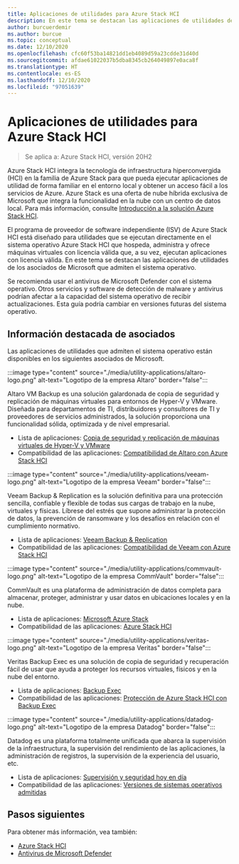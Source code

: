 ```yaml
---
title: Aplicaciones de utilidades para Azure Stack HCI
description: En este tema se destacan las aplicaciones de utilidades de los asociados de Microsoft que admiten el sistema operativo Azure Stack HCI.
author: burcuerdemir
ms.author: burcue
ms.topic: conceptual
ms.date: 12/10/2020
ms.openlocfilehash: cfc60f53ba14821dd1eb4089d59a23cdde31d40d
ms.sourcegitcommit: afdae61022037b5dba8345cb264049897e0aca8f
ms.translationtype: HT
ms.contentlocale: es-ES
ms.lasthandoff: 12/10/2020
ms.locfileid: "97051639"
---
```

# <a name="utility-applications-for-azure-stack-hci"></a>Aplicaciones de utilidades para Azure Stack HCI

>Se aplica a: Azure Stack HCI, versión 20H2

Azure Stack HCI integra la tecnología de infraestructura hiperconvergida (HCI) en la familia de Azure Stack para que pueda ejecutar aplicaciones de utilidad de forma familiar en el entorno local y obtener un acceso fácil a los servicios de Azure. Azure Stack es una oferta de nube híbrida exclusiva de Microsoft que integra la funcionalidad en la nube con un centro de datos local. Para más información, consulte [Introducción a la solución Azure Stack HCI](../overview.md).

El programa de proveedor de software independiente (ISV) de Azure Stack HCI está diseñado para utilidades que se ejecutan directamente en el sistema operativo Azure Stack HCI que hospeda, administra y ofrece máquinas virtuales con licencia válida que, a su vez, ejecutan aplicaciones con licencia válida. En este tema se destacan las aplicaciones de utilidades de los asociados de Microsoft que admiten el sistema operativo.

Se recomienda usar el antivirus de Microsoft Defender con el sistema operativo. Otros servicios y software de detección de malware y antivirus podrían afectar a la capacidad del sistema operativo de recibir actualizaciones. Esta guía podría cambiar en versiones futuras del sistema operativo.

## <a name="partner-spotlight"></a>Información destacada de asociados
Las aplicaciones de utilidades que admiten el sistema operativo están disponibles en los siguientes asociados de Microsoft.

:::image type="content" source="./media/utility-applications/altaro-logo.png" alt-text="Logotipo de la empresa Altaro" border="false":::

Altaro VM Backup es una solución galardonada de copia de seguridad y replicación de máquinas virtuales para entornos de Hyper-V y VMware. Diseñada para departamentos de TI, distribuidores y consultores de TI y proveedores de servicios administrados, la solución proporciona una funcionalidad sólida, optimizada y de nivel empresarial.

- Lista de aplicaciones: [Copia de seguridad y replicación de máquinas virtuales de Hyper-V y VMware](https://www.altaro.com/vm-backup/)
- Compatibilidad de las aplicaciones: [Compatibilidad de Altaro con Azure Stack HCI](https://www.altaro.com/news/single/News-Altaro-applies-its-expertise-in-Hyper-V-backup-to-support-Microsoft.php)

:::image type="content" source="./media/utility-applications/veeam-logo.png" alt-text="Logotipo de la empresa Veeam" border="false":::

Veeam Backup & Replication es la solución definitiva para una protección sencilla, confiable y flexible de todas sus cargas de trabajo en la nube, virtuales y físicas. Líbrese del estrés que supone administrar la protección de datos, la prevención de ransomware y los desafíos en relación con el cumplimiento normativo.

- Lista de aplicaciones: [Veeam Backup & Replication](https://www.veeam.com/vm-backup-recovery-replication-software.html)
- Compatibilidad de las aplicaciones: [Compatibilidad de Veeam con Azure Stack HCI](https://www.veeam.com/kb4047)

:::image type="content" source="./media/utility-applications/commvault-logo.png" alt-text="Logotipo de la empresa CommVault" border="false":::

CommVault es una plataforma de administración de datos completa para almacenar, proteger, administrar y usar datos en ubicaciones locales y en la nube.

- Lista de aplicaciones: [Microsoft Azure Stack](https://www.commvault.com/supported-technologies/microsoft/azurestack)
- Compatibilidad de las aplicaciones: [Azure Stack HCI](https://documentation.commvault.com/11.21/essential/132799_microsoft_azure_stack_hci.html)

:::image type="content" source="./media/utility-applications/veritas-logo.png" alt-text="Logotipo de la empresa Veritas" border="false":::

Veritas Backup Exec es una solución de copia de seguridad y recuperación fácil de usar que ayuda a proteger los recursos virtuales, físicos y en la nube del entorno.

- Lista de aplicaciones: [Backup Exec](https://www.veritas.com/protection/backup-exec)
- Compatibilidad de las aplicaciones: [Protección de Azure Stack HCI con Backup Exec](https://www.veritas.com/support/en_US/article.100048860)

:::image type="content" source="./media/utility-applications/datadog-logo.png" alt-text="Logotipo de la empresa Datadog" border="false":::

Datadog es una plataforma totalmente unificada que abarca la supervisión de la infraestructura, la supervisión del rendimiento de las aplicaciones, la administración de registros, la supervisión de la experiencia del usuario, etc.

- Lista de aplicaciones: [Supervisión y seguridad hoy en día](https://www.datadoghq.com/)
- Compatibilidad de las aplicaciones: [Versiones de sistemas operativos admitidas](https://docs.datadoghq.com/agent/basic_agent_usage/?tab=agentv6v7#supported-os-versions)

## <a name="next-steps"></a>Pasos siguientes
Para obtener más información, vea también:
- [Azure Stack HCI](https://azure.microsoft.com/products/azure-stack/hci/)
- [Antivirus de Microsoft Defender](https://docs.microsoft.com/windows/security/threat-protection/microsoft-defender-antivirus/microsoft-defender-antivirus-in-windows-10)
